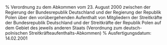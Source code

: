 % Verordnung zu dem Abkommen vom 23. August 2000 zwischen der Regierung der Bundesrepublik Deutschland und der Regierung der Republik Polen über den vorübergehenden Aufenthalt von Mitgliedern der Streitkräfte der Bundesrepublik Deutschland und der Streitkräfte der Republik Polen auf dem Gebiet des jeweils anderen Staats  (Verordnung zum deutsch-polnischen Streitkräfteaufenthalts-Abkommen)
% Ausfertigungsdatum: 14.02.2001
 